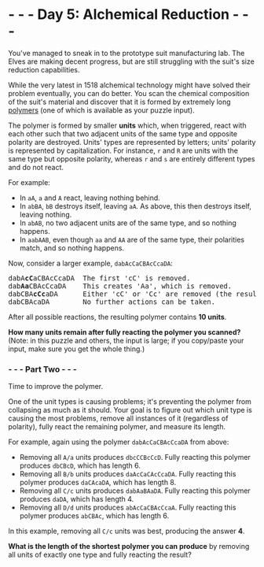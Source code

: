 # - - - Day 5: Alchemical Reduction - - -

You've managed to sneak in to the prototype suit manufacturing lab. The Elves are making decent progress, but are still struggling with the suit's size reduction capabilities.

While the very latest in 1518 alchemical technology might have solved their problem eventually, you can do better. You scan the chemical composition of the suit's material and discover that it is formed by extremely long [polymers](https://en.wikipedia.org/wiki/Polymer) (one of which is available as your puzzle input).

The polymer is formed by smaller **units** which, when triggered, react with each other such that two adjacent units of the same type and opposite polarity are destroyed. Units' types are represented by letters; units' polarity is represented by capitalization. For instance, ``r`` and ``R`` are units with the same type but opposite polarity, whereas ``r`` and ``s`` are entirely different types and do not react.

For example:

* In ``aA``, ``a`` and ``A`` react, leaving nothing behind.
* In ``abBA``, ``bB`` destroys itself, leaving ``aA``. As above, this then destroys itself, leaving nothing.
* In ``abAB``, no two adjacent units are of the same type, and so nothing happens.
* In ``aabAAB``, even though ``aa`` and ``AA`` are of the same type, their polarities match, and so nothing happens.

Now, consider a larger example, ``dabAcCaCBAcCcaDA``:

<pre>
dabA<b>cC</b>aCBAcCcaDA  The first 'cC' is removed.
dab<b>Aa</b>CBAcCcaDA    This creates 'Aa', which is removed.
dabCBA<b>cCc</b>aDA      Either 'cC' or 'Cc' are removed (the result is the same).
dabCBAcaDA        No further actions can be taken.
</pre>

After all possible reactions, the resulting polymer contains **10 units**.

**How many units remain after fully reacting the polymer you scanned?** (Note: in this puzzle and others, the input is large; if you copy/paste your input, make sure you get the whole thing.)


### - - - Part Two - - -

Time to improve the polymer.

One of the unit types is causing problems; it's preventing the polymer from collapsing as much as it should. Your goal is to figure out which unit type is causing the most problems, remove all instances of it (regardless of polarity), fully react the remaining polymer, and measure its length.

For example, again using the polymer ``dabAcCaCBAcCcaDA`` from above:

* Removing all ``A/a`` units produces ``dbcCCBcCcD``. Fully reacting this polymer produces ``dbCBcD``, which has length 6.
* Removing all ``B/b`` units produces ``daAcCaCAcCcaDA``. Fully reacting this polymer produces ``daCAcaDA``, which has length 8.
* Removing all ``C/c`` units produces ``dabAaBAaDA``. Fully reacting this polymer produces ``daDA``, which has length 4.
* Removing all ``D/d`` units produces ``abAcCaCBAcCcaA``. Fully reacting this polymer produces ``abCBAc``, which has length 6.

In this example, removing all ``C/c`` units was best, producing the answer **4**.

**What is the length of the shortest polymer you can produce** by removing all units of exactly one type and fully reacting the result?
